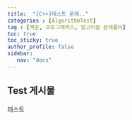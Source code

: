 ```yaml
---
title:  "[C++]테스트 문제.."
categories : [AlgorithmTest]
tag : [백준, 프로그래머스, 알고리즘 문제풀이]
toc: true
toc_sticky: true
author_profile: false
sidebar:
   nav: "docs"
---
```


## Test 게시물
테스트